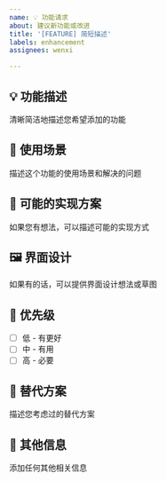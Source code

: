 ```yaml
---
name: 💡 功能请求
about: 建议新功能或改进
title: '[FEATURE] 简短描述'
labels: enhancement
assignees: wenxi

---
```


## 💡 功能描述
清晰简洁地描述您希望添加的功能

## 🎯 使用场景
描述这个功能的使用场景和解决的问题

## 🔧 可能的实现方案
如果您有想法，可以描述可能的实现方式

## 🖼️ 界面设计
如果有的话，可以提供界面设计想法或草图

## 📱 优先级
- [ ] 低 - 有更好
- [ ] 中 - 有用
- [ ] 高 - 必要

## 🔄 替代方案
描述您考虑过的替代方案

## 📝 其他信息
添加任何其他相关信息